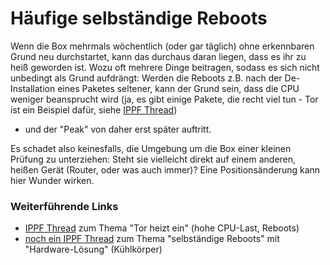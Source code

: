 # Häufige selbständige Reboots

Wenn die Box mehrmals wöchentlich (oder gar täglich) ohne erkennbaren
Grund neu durchstartet, kann das durchaus daran liegen, dass es ihr zu
heiß geworden ist. Wozu oft mehrere Dinge beitragen, sodass es sich
nicht unbedingt als Grund aufdrängt: Werden die Reboots z.B. nach der
De-Installation eines Paketes seltener, kann der Grund sein, dass die
CPU weniger beansprucht wird (ja, es gibt einige Pakete, die recht viel
tun - Tor ist ein Beispiel dafür,
siehe [IPPF
Thread](http://www.ip-phone-forum.de/showpost.php?p=1171014&postcount=2))
- und der "Peak" von daher erst später auftritt.

Es schadet also keinesfalls, die Umgebung um die Box einer kleinen
Prüfung zu unterziehen: Steht sie vielleicht direkt auf einem anderen,
heißen Gerät (Router, oder was auch immer)? Eine Positionsänderung kann
hier Wunder wirken.

### Weiterführende Links

-   [IPPF
    Thread](http://www.ip-phone-forum.de/showpost.php?p=1171014&postcount=2)
    zum Thema "Tor heizt ein" (hohe CPU-Last, Reboots)
-   [noch ein IPPF
    Thread](http://www.ip-phone-forum.de/showthread.php?t=172138)
    zum Thema "selbständige Reboots" mit "Hardware-Lösung"
    (Kühlkörper)


